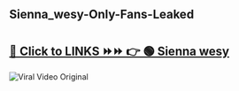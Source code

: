 
 ## Sienna_wesy-Only-Fans-Leaked

# <h2><a href="https://clipsfans.com/Sienna_wesy&ref=git">🔗 Click to LINKS ⏩⏩ 👉 🟢 Sienna wesy </a></h2>

<a href="https://clipsfans.com/Sienna_wesy&ref=git" rel="nofollow" data-target="animated-image.originalLink"><img src="https://i.ibb.co.com/xMMVF88/686577567.gif" alt="Viral Video Original" style="max-width: 100%; display: inline-block;" data-target="animated-image.originalImage"></a>
